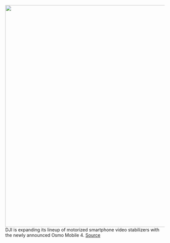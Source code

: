 <img src='https://cdn.vox-cdn.com/thumbor/ULk_zCecisit840dGzNIuJvXqSI=/0x0:2040x1360/1200x800/filters:focal(857x517:1183x843)/cdn.vox-cdn.com/uploads/chorus_image/image/67296817/Untitled_2.0.jpg' width='700px' /><br/>
DJI is expanding its lineup of motorized smartphone video stabilizers with the newly announced Osmo Mobile 4.
<a href='https://www.theverge.com/2020/8/26/21401564/dji-osmo-mobile-4-phone-gimbal-magnetic-announce-price-release-date'> Source <a/>